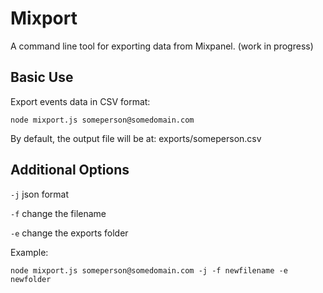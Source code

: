 # Mixport

A command line tool for exporting data from Mixpanel. (work in progress)

## Basic Use

Export events data in CSV format:

`node mixport.js someperson@somedomain.com`

By default, the output file will be at: exports/someperson.csv

## Additional Options

`-j` json format

`-f` change the filename

`-e` change the exports folder

Example: 

`node mixport.js someperson@somedomain.com -j -f newfilename -e newfolder`







